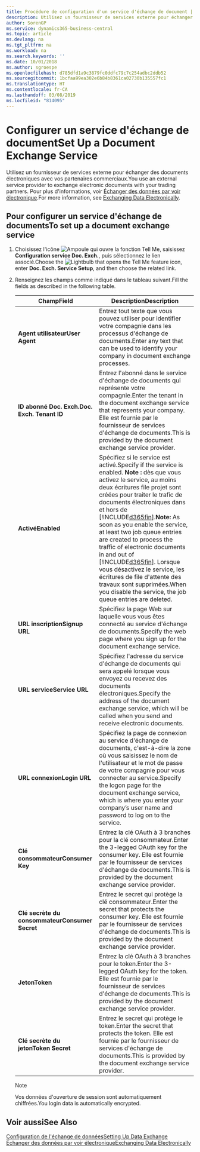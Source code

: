 ```yaml
---
title: Procédure de configuration d'un service d'échange de document | Microsoft Docs
description: Utilisez un fournisseur de services externe pour échanger des documents électroniques avec vos partenaires commerciaux.
author: SorenGP
ms.service: dynamics365-business-central
ms.topic: article
ms.devlang: na
ms.tgt_pltfrm: na
ms.workload: na
ms.search.keywords: ''
ms.date: 10/01/2018
ms.author: sgroespe
ms.openlocfilehash: d785dfd1a9c3879fc0ddfc79c7c254adbc2ddb52
ms.sourcegitcommit: 1bcfaa99ea302e6b84b8361ca02730b135557fc1
ms.translationtype: HT
ms.contentlocale: fr-CA
ms.lasthandoff: 03/08/2019
ms.locfileid: "814095"
---
```

# <a name="set-up-a-document-exchange-service"></a><span data-ttu-id="f7f78-103">Configurer un service d'échange de document</span><span class="sxs-lookup"><span data-stu-id="f7f78-103">Set Up a Document Exchange Service</span></span>
<span data-ttu-id="f7f78-104">Utilisez un fournisseur de services externe pour échanger des documents électroniques avec vos partenaires commerciaux.</span><span class="sxs-lookup"><span data-stu-id="f7f78-104">You use an external service provider to exchange electronic documents with your trading partners.</span></span> <span data-ttu-id="f7f78-105">Pour plus d'informations, voir [Échanger des données par voir électronique](across-data-exchange.md).</span><span class="sxs-lookup"><span data-stu-id="f7f78-105">For more information, see [Exchanging Data Electronically](across-data-exchange.md).</span></span>  

## <a name="to-set-up-a-document-exchange-service"></a><span data-ttu-id="f7f78-106">Pour configurer un service d'échange de documents</span><span class="sxs-lookup"><span data-stu-id="f7f78-106">To set up a document exchange service</span></span>  
1. <span data-ttu-id="f7f78-107">Choisissez l'icône ![Ampoule qui ouvre la fonction Tell Me](media/ui-search/search_small.png "Dites-moi ce que vous voulez faire"), saisissez **Configuration service Doc. Exch.**, puis sélectionnez le lien associé.</span><span class="sxs-lookup"><span data-stu-id="f7f78-107">Choose the ![Lightbulb that opens the Tell Me feature](media/ui-search/search_small.png "Tell me what you want to do") icon, enter **Doc. Exch. Service Setup**, and then choose the related link.</span></span>  
2. <span data-ttu-id="f7f78-108">Renseignez les champs comme indiqué dans le tableau suivant.</span><span class="sxs-lookup"><span data-stu-id="f7f78-108">Fill the fields as described in the following table.</span></span>  

    |<span data-ttu-id="f7f78-109">Champ</span><span class="sxs-lookup"><span data-stu-id="f7f78-109">Field</span></span>|<span data-ttu-id="f7f78-110">Description</span><span class="sxs-lookup"><span data-stu-id="f7f78-110">Description</span></span>|  
    |---------------------------------|---------------------------------------|  
    |<span data-ttu-id="f7f78-111">**Agent utilisateur**</span><span class="sxs-lookup"><span data-stu-id="f7f78-111">**User Agent**</span></span>|<span data-ttu-id="f7f78-112">Entrez tout texte que vous pouvez utiliser pour identifier votre compagnie dans les processus d'échange de documents.</span><span class="sxs-lookup"><span data-stu-id="f7f78-112">Enter any text that can be used to identify your company in document exchange processes.</span></span>|  
    |<span data-ttu-id="f7f78-113">**ID abonné Doc. Exch.**</span><span class="sxs-lookup"><span data-stu-id="f7f78-113">**Doc. Exch. Tenant ID**</span></span>|<span data-ttu-id="f7f78-114">Entrez l'abonné dans le service d'échange de documents qui représente votre compagnie.</span><span class="sxs-lookup"><span data-stu-id="f7f78-114">Enter the tenant in the document exchange service that represents your company.</span></span> <span data-ttu-id="f7f78-115">Elle est fournie par le fournisseur de services d'échange de documents.</span><span class="sxs-lookup"><span data-stu-id="f7f78-115">This is provided by the document exchange service provider.</span></span>|  
    |<span data-ttu-id="f7f78-116">**Activé**</span><span class="sxs-lookup"><span data-stu-id="f7f78-116">**Enabled**</span></span>|<span data-ttu-id="f7f78-117">Spécifiez si le service est activé.</span><span class="sxs-lookup"><span data-stu-id="f7f78-117">Specify if the service is enabled.</span></span> <span data-ttu-id="f7f78-118">**Note :** dès que vous activez le service, au moins deux écritures file projet sont créées pour traiter le trafic de documents électroniques dans et hors de [!INCLUDE[d365fin](includes/d365fin_md.md)].</span><span class="sxs-lookup"><span data-stu-id="f7f78-118">**Note:**  As soon as you enable the service, at least two job queue entries are created to process the traffic of electronic documents in and out of [!INCLUDE[d365fin](includes/d365fin_md.md)].</span></span> <span data-ttu-id="f7f78-119">Lorsque vous désactivez le service, les écritures de file d'attente des travaux sont supprimées.</span><span class="sxs-lookup"><span data-stu-id="f7f78-119">When you disable the service, the job queue entries are deleted.</span></span>|  
    |<span data-ttu-id="f7f78-120">**URL inscription**</span><span class="sxs-lookup"><span data-stu-id="f7f78-120">**Signup URL**</span></span>|<span data-ttu-id="f7f78-121">Spécifiez la page Web sur laquelle vous vous êtes connecté au service d'échange de documents.</span><span class="sxs-lookup"><span data-stu-id="f7f78-121">Specify the web page where you sign up for the document exchange service.</span></span>|  
    |<span data-ttu-id="f7f78-122">**URL service**</span><span class="sxs-lookup"><span data-stu-id="f7f78-122">**Service URL**</span></span>|<span data-ttu-id="f7f78-123">Spécifiez l'adresse du service d'échange de documents qui sera appelé lorsque vous envoyez ou recevez des documents électroniques.</span><span class="sxs-lookup"><span data-stu-id="f7f78-123">Specify the address of the document exchange service, which will be called when you send and receive electronic documents.</span></span>|  
    |<span data-ttu-id="f7f78-124">**URL connexion**</span><span class="sxs-lookup"><span data-stu-id="f7f78-124">**Login URL**</span></span>|<span data-ttu-id="f7f78-125">Spécifiez la page de connexion au service d'échange de documents, c'est-à-dire la zone où vous saisissez le nom de l'utilisateur et le mot de passe de votre compagnie pour vous connecter au service.</span><span class="sxs-lookup"><span data-stu-id="f7f78-125">Specify the logon page for the document exchange service, which is where you enter your company’s user name and password to log on to the service.</span></span>|  
    |<span data-ttu-id="f7f78-126">**Clé consommateur**</span><span class="sxs-lookup"><span data-stu-id="f7f78-126">**Consumer Key**</span></span>|<span data-ttu-id="f7f78-127">Entrez la clé OAuth à 3 branches pour la clé consommateur.</span><span class="sxs-lookup"><span data-stu-id="f7f78-127">Enter the 3-legged OAuth key for the consumer key.</span></span> <span data-ttu-id="f7f78-128">Elle est fournie par le fournisseur de services d'échange de documents.</span><span class="sxs-lookup"><span data-stu-id="f7f78-128">This is provided by the document exchange service provider.</span></span>|  
    |<span data-ttu-id="f7f78-129">**Clé secrète du consommateur**</span><span class="sxs-lookup"><span data-stu-id="f7f78-129">**Consumer Secret**</span></span>|<span data-ttu-id="f7f78-130">Entrez le secret qui protège la clé consommateur.</span><span class="sxs-lookup"><span data-stu-id="f7f78-130">Enter the secret that protects the consumer key.</span></span> <span data-ttu-id="f7f78-131">Elle est fournie par le fournisseur de services d'échange de documents.</span><span class="sxs-lookup"><span data-stu-id="f7f78-131">This is provided by the document exchange service provider.</span></span>|  
    |<span data-ttu-id="f7f78-132">**Jeton**</span><span class="sxs-lookup"><span data-stu-id="f7f78-132">**Token**</span></span>|<span data-ttu-id="f7f78-133">Entrez la clé OAuth à 3 branches pour le token.</span><span class="sxs-lookup"><span data-stu-id="f7f78-133">Enter the 3-legged OAuth key for the token.</span></span> <span data-ttu-id="f7f78-134">Elle est fournie par le fournisseur de services d'échange de documents.</span><span class="sxs-lookup"><span data-stu-id="f7f78-134">This is provided by the document exchange service provider.</span></span>|  
    |<span data-ttu-id="f7f78-135">**Clé secrète du jeton**</span><span class="sxs-lookup"><span data-stu-id="f7f78-135">**Token Secret**</span></span>|<span data-ttu-id="f7f78-136">Entrez le secret qui protège le token.</span><span class="sxs-lookup"><span data-stu-id="f7f78-136">Enter the secret that protects the token.</span></span> <span data-ttu-id="f7f78-137">Elle est fournie par le fournisseur de services d'échange de documents.</span><span class="sxs-lookup"><span data-stu-id="f7f78-137">This is provided by the document exchange service provider.</span></span>|  

    > [!NOTE]  
    > <span data-ttu-id="f7f78-138">Vos données d'ouverture de session sont automatiquement chiffrées.</span><span class="sxs-lookup"><span data-stu-id="f7f78-138">You login data is automatically encrypted.</span></span>

## <a name="see-also"></a><span data-ttu-id="f7f78-139">Voir aussi</span><span class="sxs-lookup"><span data-stu-id="f7f78-139">See Also</span></span>  
[<span data-ttu-id="f7f78-140">Configuration de l'échange de données</span><span class="sxs-lookup"><span data-stu-id="f7f78-140">Setting Up Data Exchange</span></span>](across-set-up-data-exchange.md)  
[<span data-ttu-id="f7f78-141">Échanger des données par voir électronique</span><span class="sxs-lookup"><span data-stu-id="f7f78-141">Exchanging Data Electronically</span></span>](across-data-exchange.md)
